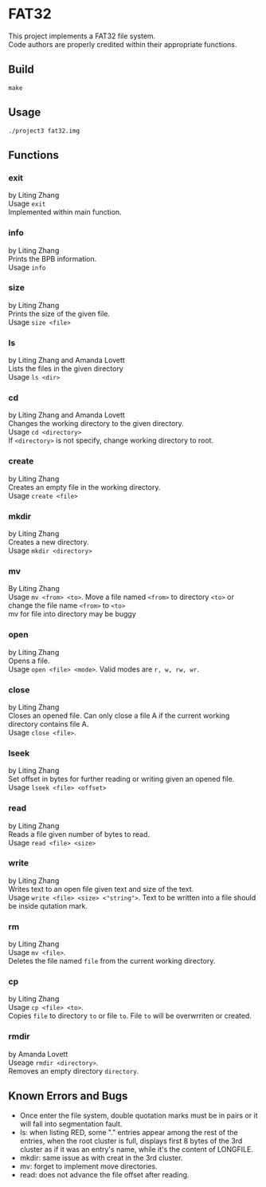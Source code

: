 # FAT32
This project implements a FAT32 file system. </br>
Code authors are properly credited within their appropriate functions. </br>

## Build
`make` </br>
## Usage
`./project3 fat32.img`

## Functions 
### exit
by Liting Zhang </br>
Usage `exit`</br>
Implemented within main function. </br>

### info
by Liting Zhang </br>
Prints the BPB information. </br>
Usage `info` </br>

### size 
by Liting Zhang </br>
Prints the size of the given file. </br>
Usage `size <file>` </br>

### ls
by Liting Zhang and Amanda Lovett</br>
Lists the files in the given directory </br>
Usage `ls <dir>` </br>

### cd  
by Liting Zhang and Amanda Lovett</br>
Changes the working directory to the given directory. </br>
Usage `cd <directory>` </br>
If `<directory>` is not specify, change working directory to root. </br>

### create
by Liting Zhang </br>
Creates an empty file in the working directory. </br>
Usage `create <file>` </br>

### mkdir 
by Liting Zhang </br>
Creates a new directory. </br>
Usage `mkdir <directory>` </br>

### mv
By Liting Zhang</br>
Usage `mv <from> <to>`. Move a file named `<from>` to directory `<to>` or change the file name `<from>` to `<to>`</br>
mv for file into directory may be buggy</br>

### open
by Liting Zhang </br>
Opens a file. </br>
Usage `open <file> <mode>`. Valid modes are `r, w, rw, wr`. </br>

### close
by Liting Zhang </br>
Closes an opened file. Can only close a file A if the current working directory contains file A.</br>
Usage `close <file>`. 

### lseek
by Liting Zhang </br>
Set offset in bytes for further reading or writing given an opened file. </br>
Usage `lseek <file> <offset>`

### read
by Liting Zhang </br>
Reads a file given number of bytes to read. </br>
Usage `read <file> <size>`

### write
by Liting Zhang </br>
Writes text to an open file given text and size of the text.</br>
Usage `write <file> <size> <"string">`. Text to be written into a file should be inside qutation mark. 

### rm
by Liting Zhang</br>
Usage `mv <file>`.</br>
Deletes the file named `file` from the current working directory. </br>

### cp
by Liting Zhang </br>
Usage `cp <file> <to>`. </br>
Copies `file` to directory `to` or file `to`. File `to` will be overwrriten or created.</br>

### rmdir
by Amanda Lovett </br>
Useage `rmdir <directory>`. </br>
Removes an empty directory `directory`. </br>

## Known Errors and Bugs
* Once enter the file system, double quotation marks must be in pairs or it will fall into segmentation fault. </br> 
* ls: when listing RED, some "." entries appear among the rest of the entries, when the root cluster is full, displays first 8 bytes of the 3rd cluster as if it was an entry's name, while it's the content of LONGFILE. 
* mkdir: same issue as with creat in the 3rd cluster. 
* mv: forget to implement move directories. 
* read: does not advance the file offset after reading.

